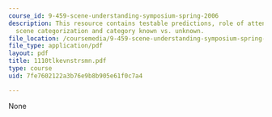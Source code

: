 ```yaml
---
course_id: 9-459-scene-understanding-symposium-spring-2006
description: This resource contains testable predictions, role of attention in natural
  scene categorization and category known vs. unknown.
file_location: /coursemedia/9-459-scene-understanding-symposium-spring-2006/7fe7602122a3b76e9b8b905e61f0c7a4_1110tlkevnstrsmn.pdf
file_type: application/pdf
layout: pdf
title: 1110tlkevnstrsmn.pdf
type: course
uid: 7fe7602122a3b76e9b8b905e61f0c7a4

---
```

None